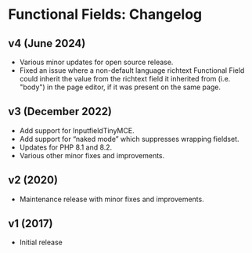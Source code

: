# Functional Fields: Changelog

## v4 (June 2024)

- Various minor updates for open source release.
- Fixed an issue where a non-default language richtext Functional Field
  could inherit the value from the richtext field it inherited from (i.e. 
  "body") in the page editor, if it was present on the same page.

## v3 (December 2022)

- Add support for InputfieldTinyMCE.
- Add support for “naked mode” which suppresses wrapping fieldset.
- Updates for PHP 8.1 and 8.2.
- Various other minor fixes and improvements.

## v2 (2020)

- Maintenance release with minor fixes and improvements.

## v1 (2017)

- Initial release